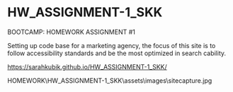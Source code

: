 # HW_ASSIGNMENT-1_SKK
BOOTCAMP: HOMEWORK ASSIGNMENT #1

Setting up code base for a marketing agency, the focus of this site is to follow accessibility standards and be the most optimized in search cability.

https://sarahkubik.github.io/HW_ASSIGNMENT-1_SKK/

HOMEWORK\HW_ASSIGNMENT-1_SKK\assets\images\sitecapture.jpg


